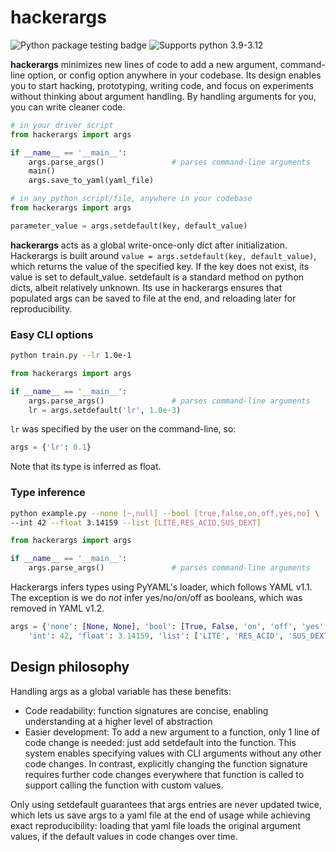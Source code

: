 # hackerargs

![Python package testing badge](https://github.com/maxwshen/hackerargs/actions/workflows/python-package.yml/badge.svg)
![Supports python 3.9-3.12](https://img.shields.io/badge/python-3.9%20%7C%203.10%20%7C%203.11%20%7C%203.12-blue)

**hackerargs** minimizes new lines of code to add a new argument, command-line option,
or config option anywhere in your codebase.
Its design enables you to start hacking, prototyping, writing code,
and focus on experiments without thinking about argument handling.
By handling arguments for you, you can write cleaner code.

```python
# in your driver script
from hackerargs import args

if __name__ == '__main__':
    args.parse_args()               # parses command-line arguments
    main()
    args.save_to_yaml(yaml_file)
```

```python
# in any python script/file, anywhere in your codebase
from hackerargs import args

parameter_value = args.setdefault(key, default_value)
```

**hackerargs** acts as a global write-once-only dict after initialization.
Hackerargs is built around `value = args.setdefault(key, default_value)`,
which returns the value of the specified key.
If the key does not exist, its value is set to default_value.
setdefault is a standard method on python dicts, albeit relatively unknown.
Its use in hackerargs ensures that populated args can be saved to file at the end,
and reloading later for reproducibility.

### Easy CLI options

```bash
python train.py --lr 1.0e-1
```

```python
from hackerargs import args

if __name__ == '__main__':
    args.parse_args()               # parses command-line arguments
    lr = args.setdefault('lr', 1.0e-3)
```

`lr` was specified by the user on the command-line, so:

```python
args = {'lr': 0.1}
```

Note that its type is inferred as float.

### Type inference

```bash
python example.py --none [~,null] --bool [true,false,on,off,yes,no] \
--int 42 --float 3.14159 --list [LITE,RES_ACID,SUS_DEXT]
```

```python
from hackerargs import args

if __name__ == '__main__':
    args.parse_args()               # parses command-line arguments
```

Hackerargs infers types using PyYAML's loader, which follows YAML v1.1.
The exception is we do *not* infer yes/no/on/off as booleans, which was removed
in YAML v1.2.

```python
args = {'none': [None, None], 'bool': [True, False, 'on', 'off', 'yes', 'no'],
    'int': 42, 'float': 3.14159, 'list': ['LITE', 'RES_ACID', 'SUS_DEXT']}
```

Design philosophy
-----------------
Handling args as a global variable has these benefits:
+ Code readability: function signatures are concise, enabling understanding
    at a higher level of abstraction
+ Easier development: To add a new argument to a function, only 1 line of
    code change is needed: just add setdefault into the function. 
    This system enables specifying values with CLI arguments without any 
    other code changes. In contrast, explicitly changing the function
    signature requires further code changes everywhere that function is called
    to support calling the function with custom values.

Only using setdefault guarantees that args entries are never updated
twice, which lets us save args to a yaml file at the end of usage
while achieving exact reproducibility: loading that yaml file loads
the original argument values, if the default values in code changes over
time.
